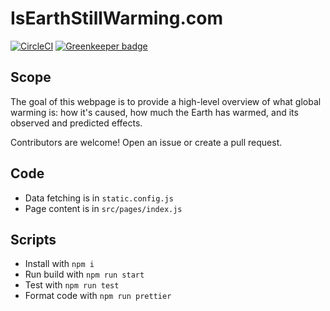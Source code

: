 # IsEarthStillWarming.com

[![CircleCI](https://circleci.com/gh/rosslh/IsEarthStillWarming.com/tree/master.svg?style=svg)](https://circleci.com/gh/rosslh/IsEarthStillWarming.com/tree/master) [![Greenkeeper badge](https://badges.greenkeeper.io/rosslh/IsEarthStillWarming.com.svg)](https://greenkeeper.io/)

## Scope

The goal of this webpage is to provide a high-level overview of what global warming is: how it's caused, how much the Earth has warmed, and its observed and predicted effects.

Contributors are welcome! Open an issue or create a pull request.

## Code

- Data fetching is in `static.config.js`
- Page content is in `src/pages/index.js`

## Scripts

- Install with `npm i`
- Run build with `npm run start`
- Test with `npm run test`
- Format code with `npm run prettier`

